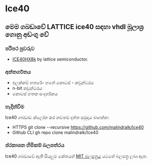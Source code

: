 # Ice40
## මෙම ගබඩාවේ LATTICE ice40 සඳහා vhdl මූලාශ්‍ර ගොනු අඩංගු වේ
### පරිපථ පුවරුව
  - [ICE40HX8k](https://www.latticesemi.com/Products/DevelopmentBoardsAndKits/iCE40HX8KBreakoutBoard.aspx) by lattice semiconductor.


### අන්තර්ගතය
  - ඉලක්කම් හතරේ- හතේ කොටස් - කවුන්ටරය
  - n-bit කවුන්ටරය
  - කොටස් හතක සංදර්ශකය
### හැදින්වීම
Ice40 ගබඩාව ක්ලෝන කර නවතම දත්ත සමුදාය බාගන්න:
- HTTPS
      git clone --recursive https://github.com/malindralk/Ice40
- Github CLI
      gh repo clone malindralk/Ice40
### ප්රකාශන හිමිකම් බලපත්රය
Ice40 ගබඩාවේ ඇති සියලුම කේතයන් [MIT බලපත්‍රය](LICENSE) යටතේ බලපත්‍ර ලබා ඇත.
